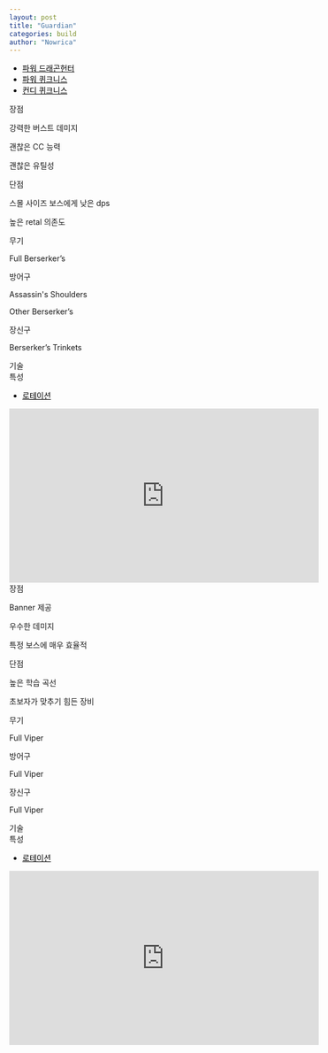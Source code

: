 ```yaml
---
layout: post
title: "Guardian"
categories: build
author: "Nowrica"
---
```


<script async src="https://unpkg.com/armory-embeds@^0.x.x/armory-embeds.js"></script>
<style media="screen">
  .tabs .indicator {
    background-color: #000000;
  }
  .tabs .tab a:hover{
    color: #c1c1c1;
  }
  .tabs .tab a, .tabs .tab a.active {
    color: #000000;

  }
  .tabs .tab a, .tabs {
    color: #000000;

}

</style>



<div class="row">
  <div class="col s12">
    <ul class="tabs">
      <li class="tab col s4"><a class="active" href="#target1">파워 드래곤헌터</a></li>
      <li class="tab col s4"><a href="#target2">파워 퀴크니스</a></li>
      <li class="tab col s4"><a href="#target2">컨디 퀴크니스</a></li>
    </ul>
  </div>

  <div id="target1">
    <div class="col s12">
      <div class='card'>
            <div class='card-content'>
              <span class='card-title grey'>장점</span>
              <p>강력한 버스트 데미지</p> 
              <p>괜찮은 CC 능력</p>
              <p>괜찮은 유틸성</p>
            </div>
           <div class='card-content'>
             <span class='card-title grey'>단점</span>
            <p>스몰 사이즈 보스에게 낮은 dps</p>
            <p>높은 retal 의존도</p>
           </div>
      </div>
    </div>
    <div id = "Aromor" class="col s6">
      <div class='card'>
        <div class='card-content'>
         <span class='card-title grey'>무기</span>
          <p>Full Berserker’s</p>
            <div data-armory-embed="items" data-armory-ids="46759,24868,46759,24615"></div>
            <div data-armory-embed="items" data-armory-ids="46766,84505,46766,24639"></div>
        <span class='card-title grey'>방어구</span>
          <p>Assassin's Shoulders</p>
          <p>Other Berserker’s</p>
            <div data-armory-embed="items" data-armory-ids="48075,48131,48073,48074,48076,48072"></div>
            <div data-armory-embed="items" data-armory-ids="24818,24818,24818,24818,24818,24818"></div>
        <span class='card-title grey'>장신구</span>
        <p>Berserker’s Trinkets</p>
        <div data-armory-embed="items" data-armory-ids="79062,80002,77939" data-armory-79062-stat="584" data-armory-80002-stat="584" data-armory-77939-stat="584"></div>
        <div data-armory-embed="items" data-armory-ids="79269,81167,79134" data-armory-79269-stat="584" data-armory-81167-stat="584" data-armory-79134-stat="584"></div>
         </div> <!-- 장비끝 -->
      </div>
    </div>
    <div id="traits" class="col s6"><!-- 특성 시작 -->
      <div class='card'>
        <div class='card-content'>
          <span class='card-title grey'>기술</span>
        <div data-armory-embed="skills" data-armory-ids="14402,14354,14571,14572,14483"></div>
          <span class='card-title grey'>특성</span>
        <div data-armory-embed="specializations" data-armory-ids="4,11,51" data-armory-4-traits="1444,1338,1437" data-armory-11-traits="1471,1482,1667" data-armory-51-traits="1413,1484,1369"></div>
    </div> <!-- 특성 끝 -->
    </div>
    </div>
     <div class="col s12">
        <div class='card'>
          <div class='card-tabs'>
            <ul class='tabs tabs-fixed-width'>
              <li class='tab'><a href='rotation1'>로테이션</a></li>
            </ul>
          </div>
          <div class='card-content'>
            <div id='rotation1'>
              <div class='video-container'>
               <iframe width="560" height="315" src="https://www.youtube.com/embed/i1IoP0Gp0hk" frameborder="0" allowfullscreen></iframe>
              </div>
            </div>
          </div>
        </div>
      </div>
  </div>




  <div id="target2">
    <div class="col s12">
      <div class='card'>
            <div class='card-content'>
              <span class='card-title grey'>장점</span>
              <p>Banner 제공</p> 
              <p>우수한 데미지</p>
              <p>특정 보스에 매우 효율적</p>
            </div>
           <div class='card-content'>
             <span class='card-title grey'>단점</span>
            <p>높은 학습 곡선</p>
            <p>초보자가 맞추기 힘든 장비</p>
           </div>
      </div>
    </div>
    <div id = "Aromor" class="col s6">
      <div class='card'>
        <div class='card-content'>
         <span class='card-title grey'>무기</span>
          <p>Full Viper</p>
            <div data-armory-embed="items" data-armory-ids="70838,24605,76271,24560"></div>
            <div data-armory-embed="items" data-armory-ids="70504,24609,24560"></div>
        <span class='card-title grey'>방어구</span>
          <p>Full Viper</p>
            <div data-armory-embed="items" data-armory-ids="74412,72557,76377,76776,77143,72548"></div>
            <div data-armory-embed="items" data-armory-ids="83502,83502,83502,83502,83502,83502"></div>
        <span class='card-title grey'>장신구</span>
        <p>Full Viper</p>
        <div data-armory-embed="items" data-armory-ids="79062,80002,77939" data-armory-79062-stat="1130" data-armory-80002-stat="1130" data-armory-77939-stat="1130"></div>
        <div data-armory-embed="items" data-armory-ids="79269,81167,79134" data-armory-79269-stat="1130" data-armory-81167-stat="1130" data-armory-79134-stat="1130"></div>
         </div> <!-- 장비끝 -->
      </div>
    </div>
    <div id="traits" class="col s6"><!-- 특성 시작 -->
      <div class='card'>
        <div class='card-content'>
          <span class='card-title grey'>기술</span>
        <div data-armory-embed="skills" data-armory-ids="30189,30074,14407,14405,30343"></div>
          <span class='card-title grey'>특성</span>
        <div data-armory-embed="specializations" data-armory-ids="36,51,18" data-armory-36-traits="1455,1333,1346" data-armory-51-traits="1413,1484,1657" data-armory-18-traits="2049,2042,2038"></div>
    </div> <!-- 특성 끝 -->
    </div>
    </div>
     <div class="col s12">
        <div class='card'>
          <div class='card-tabs'>
            <ul class='tabs tabs-fixed-width'>
              <li class='tab'><a href='rotation2'>로테이션</a></li>
            </ul>
          </div>
          <div class='card-content'>
            <div id='rotation2'>
              <div class='video-container'>
               <iframe width="560" height="315" src="https://www.youtube.com/embed/F3pRbdzmIN0" frameborder="0" allowfullscreen></iframe>
              </div>
            </div>
          </div>
        </div>
      </div>
  </div>



</div> <!--row -->
